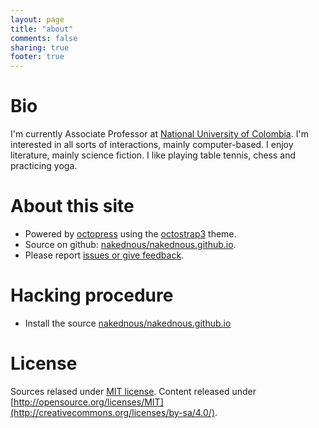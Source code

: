 ```yaml
---
layout: page
title: "about"
comments: false
sharing: true
footer: true
---
```


# Bio

I'm currently Associate Professor at [National University of Colombia](www.unal.edu.co). I'm interested in all sorts of interactions,
mainly computer-based. I enjoy literature, mainly science fiction. I like playing table tennis, chess and practicing yoga.

# About this site

* Powered by [octopress](http://octopress.org/) using the [octostrap3](http://kaworu.github.io/octopress/) theme.
* Source on github: [nakednous/nakednous.github.io](https://github.com/nakednous/nakednous.github.io/tree/source).
* Please report [issues or give feedback](https://github.com/nakednous/nakednous.github.io/issues).

# Hacking procedure

* Install the source [nakednous/nakednous.github.io](https://github.com/nakednous/nakednous.github.io/tree/source)

# License

Sources relased under [MIT license](http://opensource.org/licenses/MIT).
Content released under [http://opensource.org/licenses/MIT](http://creativecommons.org/licenses/by-sa/4.0/).